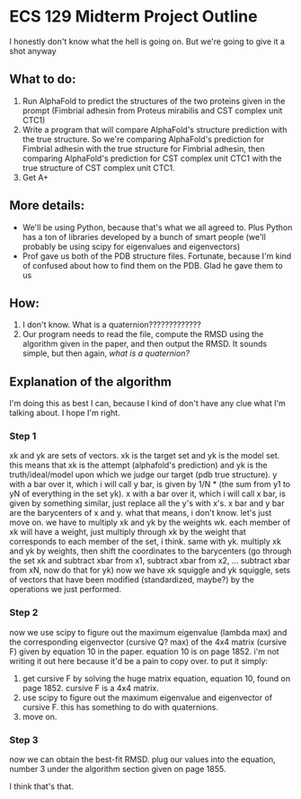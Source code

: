 # ECS 129 Midterm Project Outline
I honestly don't know what the hell is going on. But we're going to give it a shot anyway


## What to do: 
1. Run AlphaFold to predict the structures of the two proteins given in the prompt (Fimbrial adhesin from Proteus mirabilis and CST complex unit CTC1)
2. Write a program that will compare AlphaFold's structure prediction with the true structure. So we're comparing AlphaFold's prediction for Fimbrial adhesin with the true structure for Fimbrial adhesin, then comparing AlphaFold's prediction for CST complex unit CTC1 with the true structure of CST complex unit CTC1. 
3. Get A+ 

## More details:
- We'll be using Python, because that's what we all agreed to. Plus Python has a ton of libraries developed by a bunch of smart people (we'll probably be using scipy for eigenvalues and eigenvectors)
- Prof gave us both of the PDB structure files. Fortunate, because I'm kind of confused about how to find them on the PDB. Glad he gave them to us

## How:
1. I don't know. What is a quaternion?????????????
2. Our program needs to read the file, compute the RMSD using the algorithm given in the paper, and then output the RMSD. It sounds simple, but then again, *what is a quaternion?*

## Explanation of the algorithm
I'm doing this as best I can, because I kind of don't have any clue what I'm talking about. I hope I'm right.

### Step 1
xk and yk are sets of vectors. xk is the target set and yk is the model set. this means that xk is the attempt (alphafold's prediction) and yk is the truth/ideal/model upon which we judge our target (pdb true structure).
y with a bar over it, which i will call y bar, is given by 1/N * (the sum from y1 to yN of everything in the set yk).
x with a bar over it, which i will call x bar, is given by something similar, just replace all the y's with x's. 
x bar and y bar are the barycenters of x and y. what that means, i don't know. let's just move on. 
we have to multiply xk and yk by the weights wk. each member of xk will have a weight, just multiply through xk by the weight that corresponds to each member of the set, i think. same with yk.
multiply xk and yk by weights, then shift the coordinates to the barycenters (go through the set xk and subtract xbar from x1, subtract xbar from x2, ... subtract xbar from xN, now do that for yk) now we have xk squiggle and yk squiggle, sets of vectors that have been modified (standardized, maybe?) by the operations we just performed. 

### Step 2
now we use scipy to figure out the maximum eigenvalue (lambda max) and the corresponding eigenvector (cursive Q? max) of the 4x4 matrix (cursive F) given by equation 10 in the paper. equation 10 is on page 1852. i'm not writing it out here because it'd be a pain to copy over. 
to put it simply: 
1. get cursive F by solving the huge matrix equation, equation 10, found on page 1852. cursive F is a 4x4 matrix. 
2. use scipy to figure out the maximum eigenvalue and eigenvector of cursive F. this has something to do with quaternions. 
3. move on.

### Step 3
now we can obtain the best-fit RMSD. plug our values into the equation, number 3 under the algorithm section given on page 1855. 

I think that's that. 
